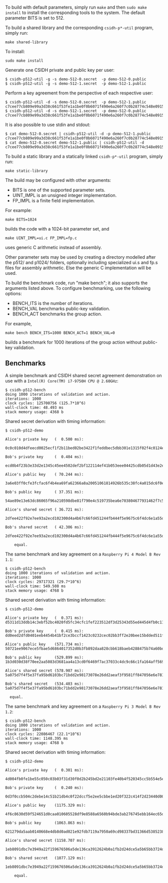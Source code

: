 To build with default parameters, simply run `make` and then `sudo make
install` to install the corresponding tools to the system. The default
parameter BITS is set to 512.

To build a shared library and the corresponding `csidh-p*-util` program, simply
run:

  `make shared-library`

To install:

  `sudo make install`

Generate one CSIDH private and public key per user:
```
$ csidh-p512-util -g -s demo-512-0.secret  -p demo-512-0.public
$ csidh-p512-util -g -s demo-512-1.secret  -p demo-512-1.public
```

Perform a key agreement from the perspective of each respective user:
```
$ csidh-p512-util -d -s demo-512-0.secret  -p demo-512-1.public
c7cee77cb809e99a3d38c661f53fe1a1be0f0b6071f490e6a260f7c0b28774c548e09158d5193f118a418a800683ec51be6814d156fdb34b2b3310d3ae8f8b4a
$ csidh-p512-util -d -s demo-512-1.secret  -p demo-512-0.public
c7cee77cb809e99a3d38c661f53fe1a1be0f0b6071f490e6a260f7c0b28774c548e09158d5193f118a418a800683ec51be6814d156fdb34b2b3310d3ae8f8b4a
```

It is also possible to use stdin and stdout:
```
$ cat demo-512-0.secret | csidh-p512-util -d -p demo-512-1.public
c7cee77cb809e99a3d38c661f53fe1a1be0f0b6071f490e6a260f7c0b28774c548e09158d5193f118a418a800683ec51be6814d156fdb34b2b3310d3ae8f8b4a
$ cat demo-512-0.secret demo-512-1.public | csidh-p512-util -d
c7cee77cb809e99a3d38c661f53fe1a1be0f0b6071f490e6a260f7c0b28774c548e09158d5193f118a418a800683ec51be6814d156fdb34b2b3310d3ae8f8b4a
```

To build a static library and a statically linked `csidh-p*-util` program,
simply run:

  `make static-library`

The build may be configured with other arguments:

- BITS is one of the supported parameter sets.
- UINT_IMPL is an unsigned integer implementation.
- FP_IMPL is a finite field implementation.

For example:

  `make BITS=1024`

builds the code with a 1024-bit parameter set, and

  `make UINT_IMPL=ui.c FP_IMPL=fp.c`

uses generic C arithmetic instead of assembly.


Other parameter sets may be used by creating a
directory modelled after the p512/ and p1024/
folders, optionally including specialized ui.s
and fp.s files for assembly arithmetic.  Else
the generic C implementation will be used.


To build the benchmark code, run "make bench"; it
also supports the arguments listed above.
To configure benchmarking, use the following options:

- BENCH_ITS is the number of iterations.
- BENCH_VAL benchmarks public-key validation.
- BENCH_ACT benchmarks the group action.

For example,

  `make bench BENCH_ITS=1000 BENCH_ACT=1 BENCH_VAL=0`

builds a benchmark for 1000 iterations of the group
action without public-key validation.

## Benchmarks 
A simple benchmark and CSIDH shared secret agreement demonstration on use with
a `Intel(R) Core(TM) i7-9750H CPU @ 2.60GHz`:

  ```
  $ csidh-p512-bench
  doing 1000 iterations of validation and action.
  iterations: 1000
  clock cycles: 125700756 (125.7*10^6)
  wall-clock time: 48.493 ms
  stack memory usage: 4368 b
  ```

Shared secret derivation with timing information:

  ```
  $ csidh-p512-demo

  Alice's private key   (  0.500 ms):
    0c0c010d4dfeecd0025ecf1f2b11bed02be3422f1feddbec5dbb301e1315f02f4c0124e55f

  Bob's private key     (  0.404 ms):
    ecd0b4f23b3e33d2e1345c45ee4502def2bf122114ef41b053eee04425cdb05d1d43e2e5c1

  Alice's public key    ( 70.244 ms):
    3a6e03ff0cfe3fcfac6f4b4ea69fa62366a8a20051061814926b535c38fc4a015dc6f0e6bc3dc449e5a4f9117e7696470f96488e9fab164d6ce0c39d5ea6fdac

  Bob's public key      ( 37.351 ms):
    54ae89e13e63dc86065f96a210598dbe81f790e4c519735bea6e703804677931462f7c50e2411a9a515f26a519159a935e4f3db96feef0543396171050fc7322

  Alice's shared secret ( 36.721 ms):
    2dfee422f92e7ee93a2ecd102300d4a4b67c66fd451244fb444f5e9675c6f4dc6e1a55d81818194019b63efc9dcb67b518b344ade7476e2acf870186cd26421b

  Bob's shared secret   ( 42.306 ms):
    2dfee422f92e7ee93a2ecd102300d4a4b67c66fd451244fb444f5e9675c6f4dc6e1a55d81818194019b63efc9dcb67b518b344ade7476e2acf870186cd26421b

      equal.
  ```

The same benchmark and key agreement on a `Raspberry Pi 4 Model B Rev 1.1`:

  ```
  $ csidh-p512-bench
  doing 1000 iterations of validation and action.
  iterations: 1000
  clock cycles: 29717321 (29.7*10^6)
  wall-clock time: 549.508 ms
  stack memory usage: 4768 b
  ```

Shared secret derivation with timing information:

  ```
  $ csidh-p512-demo

Alice's private key   (  0.371 ms):
  d5311d13ddb14c3ebf52bc4020fd5fc34cfc1fef223512df3d25343d55ed445d4fb0c115f2

Bob's private key     (  0.415 ms):
  dd0eed2dfd0401eeb4454b41bf2ce3bccf1423c0232cec02bb3ff2e20bee15bdded511fb2e

Alice's public key    (571.734 ms):
  50721ee9067ece5fbae5d6864017352d0b3fb892daa828cbb618baeb4288475b74a60bd5341c2893025549fb6a0288330d8eb056a69be5a6d0822245558b1b82

Bob's public key      (529.899 ms):
  1b3d030d38f70ee2aa5083d3681aa4a13cd0f6469f7ac37033c4dc9c66c1fa164aff569fafda029bb48d7d2a279895ef151372f3f7c9cc236d9a6f0fd0223570

Alice's shared secret (578.907 ms):
  5a075d7f4f5e37fa95bd6103bc71bdd2e98173078e26dd2aeaf3f9581ff847056e6e781cea986991e43ffeb4e68fc2763a9059088296ded0a0df415ffd4913fa

Bob's shared secret   (534.403 ms):
  5a075d7f4f5e37fa95bd6103bc71bdd2e98173078e26dd2aeaf3f9581ff847056e6e781cea986991e43ffeb4e68fc2763a9059088296ded0a0df415ffd4913fa

    equal.
  ```

The same benchmark and key agreement on a `Raspberry Pi 3 Model B Rev 1.2`:

  ```
  $ csidh-p512-bench
  doing 1000 iterations of validation and action.
  iterations: 1000
  clock cycles: 22086467 (22.1*10^6)
  wall-clock time: 1148.395 ms
  stack memory usage: 4768 b
  ```

Shared secret derivation with timing information:
  ```
  $ csidh-p512-demo

  Alice's private key   (  0.301 ms):
    4d004fb0fe1be55c050c03b03f31d30f0d2b245bd2e21103fe40b4f520345cc5b554e5ecde

  Bob's private key     (  0.240 ms):
    0d3f0ccb504c2debe14c51b21db4c0f22dccf5e2ee5cbbe1ed20f322c414f2d23440d00223

  Alice's public key    (1175.329 ms):
    4f6c8630d59f524651d0caa010605528df9e8588a6560b94bde3ab276745ebb164ec65d9c6f7ac04d8787d7084118ce48d36eba3f4d8afcf25bdee60a5dbcf49

  Bob's public key      (1063.863 ms):
    621279da5aab0140668e4db8d0ad021e92fdb7119a7950a69cd98337bd31366d5385238f75f58fc0a28efc71e5b0a0f798a474c91048843253e05acf33cfdc8e

  Alice's shared secret (1158.707 ms):
    1eb8091dbc7e3949a22f159676506a5de136ca3912624b0a1fb2d24dce5a5b65bb3724d66834c166125f0192aa5260b338ae156e28251d9309a67d297c722684

  Bob's shared secret   (1077.129 ms):
    1eb8091dbc7e3949a22f159676506a5de136ca3912624b0a1fb2d24dce5a5b65bb3724d66834c166125f0192aa5260b338ae156e28251d9309a67d297c722684

      equal.
  ```

